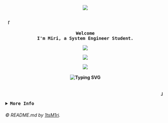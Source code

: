 <p align="center">
  <img
    src="https://capsule-render.vercel.app/api?type=waving&height=100&color=731433&reversal=false&textBg=false"
  />
<br />
<br />
<div align="justify">
  <p align="left">
    <strong>
      <samp>「</samp>
    </strong>
  </p>
  <p align="center">
    <samp>
      <b>
        Welcome
        <br />
        I'm Miri, a System Engineer Student.
        <br />
      <p align="center">
  <img
    src="https://visit-counter.vercel.app/counter.png?page=https%3A%2F%2Fgithub.com%2F1tsm1ri&s=20&c=731433&bg=00000000&no=2&ff=digi&tb=profile+visits%3A+&ta="
  />
        <br />
    <p align="center">
  <img
src="https://media.tenor.com/IjX29sgxJVAAAAAj/sleeping-cute.gif"
  />  
    <p align="center">
  <img
src="https://img.shields.io/badge/Miri_♡-black"
  />
    <br />
    <br />
      <img
        src="https://readme-typing-svg.demolab.com/?font=Iosevka&size=16&pause=1000&color=731433&center=true&vCenter=true&width=435&lines=Just+a+beginner+learning+how+to+code!+♡"
        alt="Typing SVG"
      />
    </samp>
      <br />
      </br>
    </samp>      
  </p>
  <p align="right">
    <strong>
      <samp>」</samp>
    </strong>
  </p>   
  <details>
    <summary>
      <samp>
        <b>More Info</b>
      </samp>
    </summary>
    <br />
    <h2></h2>
    <p align="center">
      <samp>
        ◜<a href="https://linktr.ee/1tsMiri">socials</a> ◌
        <a href="https://discordapp.com/users/517769985716912128">discord</a> ◌
        <a href="https://www.twitch.tv/1tsmiri">twitch</a> ◌
        <a href="mailto:tinymiricomms@gmail.com">contact</a>◞
      </samp>
    </p>
    <h2></h2>
    <br />
    <div align="center">
      <table>
        <tr>
          <td>
            <a href="#--------">
              <img
                align="center"
                alt="GitHub Stats"
                src="https://github-readme-stats.vercel.app/api/?username=1tsm1ri&show_icons=true&count_private=true&rank_icon=github&hide_border=true&theme=dark&font=Iosevka&title_color=73143b&icon_color=ececec&text_color=c1d9d9&bg_color=0d1117"
              />
            </a>
          </td>
          <td>
            <a href="#--------">
              <img
                align="center"
                alt="Top Language"
                src="https://github-readme-stats.vercel.app/api/top-langs/?username=1tsm1ri&layout=compact&hide_border=true&font=Iosevka&title_color=73143b&icon_color=ececec&text_color=c1d9d9&langs_count=16&theme=dark&bg_color=0d1117"
              />
            </a>
          </td>
        </tr>
      </table>
    </div>
  <p align="center">
  <img
src="https://capsule-render.vercel.app/api?type=waving&height=100&color=731433&reversal=false&textBg=false&section=footer"
  />
  </details>
</div>        
<footer>
  <p align="center">
    <h6>© README.md by <a href="https://github.com/1tsm1ri" target="_blank">1tsM1ri</a>.</h6>
  </p>
</footer>
